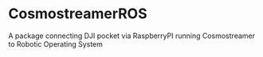 # CosmostreamerROS
A package connecting DJI pocket via RaspberryPI running Cosmostreamer to Robotic Operating System

